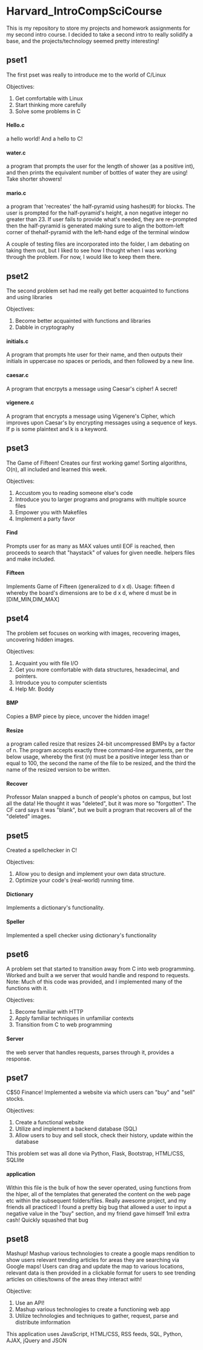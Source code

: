 # Harvard_IntroCompSciCourse
This is my repository to store my projects and homework assignments for my second intro course. I decided to take a second intro to really solidify a base, and the projects/technology seemed pretty interesting! 

## pset1 

The first pset was really to introduce me to the world of C/Linux

Objectives:
  1. Get comfortable with Linux
  2. Start thinking more carefully
  3. Solve some problems in C

#### Hello.c 

  a hello world! And a hello to C!
  
#### water.c

  a program that prompts the user for the length of shower (as a positive int), and then prints
  the equivalent number of bottles of water they are using! Take shorter showers!
  
#### mario.c

  a program that 'recreates' the half-pyramid using hashes(#) for blocks. The user is prompted for the half-pyramid's
  height, a non negative integer no greater than 23. If user fails to provide what's needed, they are re-prompted
  then the half-pyramid is generated making sure to align the bottom-left corner of thehalf-pyramid with the left-hand 
  edge of the terminal window
  
  A couple of testing files are incorporated into the folder, I am debating on taking them out, but I liked 
  to see how I thought when I was working through the problem. For now, I would like to keep them there. 
  
  
  
## pset2
  
The second problem set had me really get better acquainted to functions and using libraries 
  
Objectives:
  1. Become better acquainted with functions and libraries
  2. Dabble in cryptography
  
#### initials.c

  A program that prompts hte user for their name, and then outputs their initials in uppercase
  no spaces or periods, and then followed by a new line. 

#### caesar.c

  A program that encrpyts a message using Caesar's cipher! A secret!

#### vigenere.c

  A program that encrypts a message using Vigenere's Cipher, which improves upon Caesar's by encrypting messages
  using a sequence of keys. If p is some plaintext and k is a keyword.
  
  
## pset3
  
  The Game of Fifteen! Creates our first working game! Sorting algorithns, O(n), all included and learned this week. 
  
Objectives:
  1. Accustom you to reading someone else's code
  2. Introduce you to larger programs and programs with multiple source files
  3. Empower you with Makefiles
  4. Implement a party favor
  
#### Find

Prompts user for as many as MAX values until EOF is reached, 
then proceeds to search that "haystack" of values for given needle.
helpers files and make included. 

#### Fifteen

Implements Game of Fifteen (generalized to d x d).
Usage: fifteen d
whereby the board's dimensions are to be d x d,
where d must be in [DIM_MIN,DIM_MAX]
  
## pset4
  
  The problem set focuses on working with images, recovering images, uncovering hidden
  images. 
  
Objectives:
  1. Acquaint you with file I/O
  2. Get you more comfortable with data structures, hexadecimal, and pointers.
  3. Introduce you to computer scientists
  4. Help Mr. Boddy
  
#### BMP

Copies a BMP piece by piece, uncover the hidden image!

#### Resize

a program called resize that resizes 24-bit uncompressed BMPs by a factor of n. The program accepts exactly three command-line arguments, per the below usage, whereby the first (n) must be a positive integer less than or equal to 100, the second the name of the file to be resized, and the third the name of the resized version to be written.

#### Recover

Professor Malan snapped a bunch of people's photos on campus, but lost all the data! He thought it was "deleted",
but it was more so "forgotten". The CF card says it was "blank", but we built a program that recovers all of the 
"deleted" images. 
  
## pset5

Created a spellchecker in C! 

Objectives:
  1. Allow you to design and implement your own data structure.
  2. Optimize your code's (real-world) running time. 
  
#### Dictionary

Implements a dictionary's functionality.

#### Speller

Implemented a spell checker using dictionary's functionality
  
## pset6

A problem set that started to transition away from C into web programming. Worked and built a we  server
that would handle and respond to requests. 
Note: Much of this code was provided, and I implemented many of the functions with it. 

Objectives:
  1. Become familiar with HTTP
  2. Apply familiar techniques in unfamiliar contexts
  3. Transition from C to web programming

#### Server

the web server that handles requests, parses through it, provides a response. 
  
## pset7

C$50 Finance! Implemented a website via which users can "buy" and "sell" stocks. 

Objectives:
  1. Create a functional website
  2. Utilize and implement a backend database (SQL)
  3. Allow users to buy and sell stock, check their history, update within the database

This problem set was all done via Python, Flask, Bootstrap, HTML/CSS, SQLlite

#### application

Within this file is the bulk of how the sever operated, using functions from the hlper, all of the templates that generated the 
content on the web page etc within the subsequent folders/files. Really awesome project, and my friends all practiced!
I found a pretty big bug that allowed a user to input a negative value in the "buy" section, and my friend
gave himself 1mil extra cash! Quickly squashed that bug

## pset8

Mashup! Mashup various technologies to create a google maps rendition to show users relevant trending articles for areas they are 
searching via Google maps! Users can drag and update the map to various locations, relevant data is then provided in a clickable format
for users to see trending articles on cities/towns of the areas they interact with!

Objective:
  1. Use an API!
  2. Mashup various technologies to create a functioning web app
  3. Utilize technologies and techniques to gather, request, parse and distribute imformation
  
This application uses JavaScript, HTML/CSS, RSS feeds, SQL, Python, AJAX, jQuery and JSON 
  
